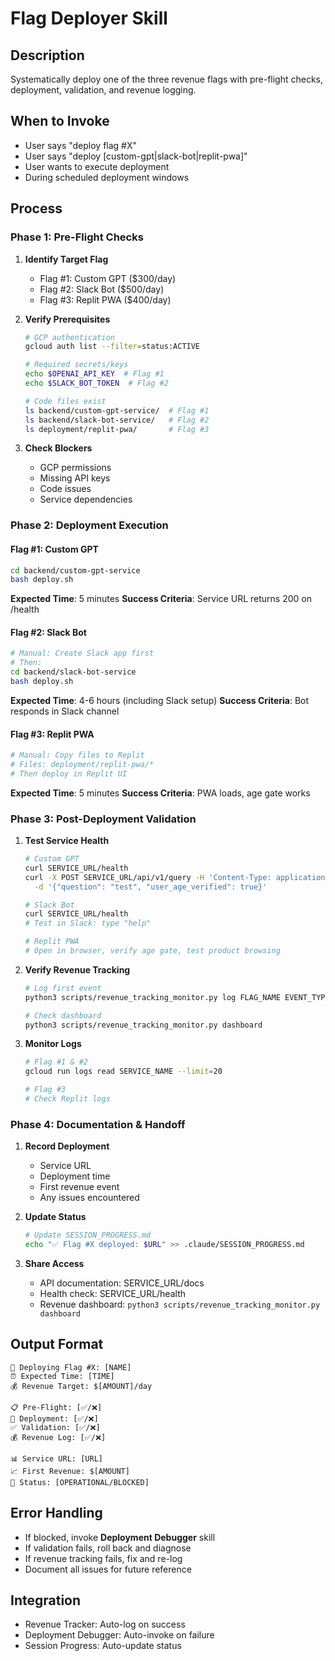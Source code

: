 # Flag Deployer Skill

## Description
Systematically deploy one of the three revenue flags with pre-flight checks, deployment, validation, and revenue logging.

## When to Invoke
- User says "deploy flag #X"
- User says "deploy [custom-gpt|slack-bot|replit-pwa]"
- User wants to execute deployment
- During scheduled deployment windows

## Process

### Phase 1: Pre-Flight Checks
1. **Identify Target Flag**
   - Flag #1: Custom GPT ($300/day)
   - Flag #2: Slack Bot ($500/day)
   - Flag #3: Replit PWA ($400/day)

2. **Verify Prerequisites**
   ```bash
   # GCP authentication
   gcloud auth list --filter=status:ACTIVE

   # Required secrets/keys
   echo $OPENAI_API_KEY  # Flag #1
   echo $SLACK_BOT_TOKEN  # Flag #2

   # Code files exist
   ls backend/custom-gpt-service/  # Flag #1
   ls backend/slack-bot-service/   # Flag #2
   ls deployment/replit-pwa/       # Flag #3
   ```

3. **Check Blockers**
   - GCP permissions
   - Missing API keys
   - Code issues
   - Service dependencies

### Phase 2: Deployment Execution

#### Flag #1: Custom GPT
```bash
cd backend/custom-gpt-service
bash deploy.sh
```
**Expected Time**: 5 minutes
**Success Criteria**: Service URL returns 200 on /health

#### Flag #2: Slack Bot
```bash
# Manual: Create Slack app first
# Then:
cd backend/slack-bot-service
bash deploy.sh
```
**Expected Time**: 4-6 hours (including Slack setup)
**Success Criteria**: Bot responds in Slack channel

#### Flag #3: Replit PWA
```bash
# Manual: Copy files to Replit
# Files: deployment/replit-pwa/*
# Then deploy in Replit UI
```
**Expected Time**: 5 minutes
**Success Criteria**: PWA loads, age gate works

### Phase 3: Post-Deployment Validation

1. **Test Service Health**
   ```bash
   # Custom GPT
   curl SERVICE_URL/health
   curl -X POST SERVICE_URL/api/v1/query -H 'Content-Type: application/json' \
     -d '{"question": "test", "user_age_verified": true}'

   # Slack Bot
   curl SERVICE_URL/health
   # Test in Slack: type "help"

   # Replit PWA
   # Open in browser, verify age gate, test product browsing
   ```

2. **Verify Revenue Tracking**
   ```bash
   # Log first event
   python3 scripts/revenue_tracking_monitor.py log FLAG_NAME EVENT_TYPE AMOUNT

   # Check dashboard
   python3 scripts/revenue_tracking_monitor.py dashboard
   ```

3. **Monitor Logs**
   ```bash
   # Flag #1 & #2
   gcloud run logs read SERVICE_NAME --limit=20

   # Flag #3
   # Check Replit logs
   ```

### Phase 4: Documentation & Handoff

1. **Record Deployment**
   - Service URL
   - Deployment time
   - First revenue event
   - Any issues encountered

2. **Update Status**
   ```bash
   # Update SESSION_PROGRESS.md
   echo "✅ Flag #X deployed: $URL" >> .claude/SESSION_PROGRESS.md
   ```

3. **Share Access**
   - API documentation: SERVICE_URL/docs
   - Health check: SERVICE_URL/health
   - Revenue dashboard: `python3 scripts/revenue_tracking_monitor.py dashboard`

## Output Format
```
🚀 Deploying Flag #X: [NAME]
⏰ Expected Time: [TIME]
💰 Revenue Target: $[AMOUNT]/day

📋 Pre-Flight: [✅/❌]
🚀 Deployment: [✅/❌]
✅ Validation: [✅/❌]
💰 Revenue Log: [✅/❌]

📊 Service URL: [URL]
📈 First Revenue: $[AMOUNT]
🎯 Status: [OPERATIONAL/BLOCKED]
```

## Error Handling
- If blocked, invoke **Deployment Debugger** skill
- If validation fails, roll back and diagnose
- If revenue tracking fails, fix and re-log
- Document all issues for future reference

## Integration
- Revenue Tracker: Auto-log on success
- Deployment Debugger: Auto-invoke on failure
- Session Progress: Auto-update status
